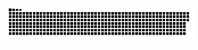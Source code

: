 
<picture>
  <source media="(prefers-color-scheme: dark)" srcset="https://raw.githubusercontent.com/02Wass/02Wass/output/github-snake-dark.svg" />
  <source media="(prefers-color-scheme: light)" srcset="https://raw.githubusercontent.com/02Wass/02Wass/output/github-snake.svg" />
  <img alt="github-snake" src="https://raw.githubusercontent.com/02Wass/02Wass/output/github-snake.svg" />
</picture>